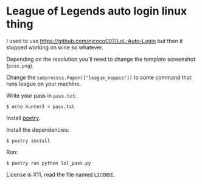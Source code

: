 # League of Legends auto login linux thing

I used to use <https://github.com/nicoco007/LoL-Auto-Login>
but then it stopped working on wine so whatever.

Depending on the resolution you'll need to change
the template screenshot (`pass.png`).

Change the `subprocess.Popen(["league_nopass"])`
to some command that runs league on your machine.

Write your pass in `pass.txt`:

    $ echo hunter2 > pass.txt

Install [poetry](https://github.com/sdispater/poetry).

Install the dependencies:

    $ poetry install

Run:

    $ poetry run python lol_pass.py

License is X11, read the file named `LICENSE`.

